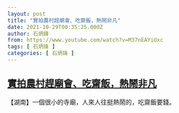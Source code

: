 ```yaml
---
layout: post
title: "實拍農村趕廟會、吃齋飯，熱鬧非凡"
date: 2021-10-29T00:35:25.000Z
author: 石炳鋒
from: https://www.youtube.com/watch?v=M37nEAYiUxc
tags: [ 石炳锋 ]
categories: [ 石炳锋 ]
---
```

<!--1635467725000-->
[實拍農村趕廟會、吃齋飯，熱鬧非凡](https://www.youtube.com/watch?v=M37nEAYiUxc)
------

<div>
【湖南】一個很小的寺廟，人來人往挺熱鬧的，吃齋飯要錢。
</div>
